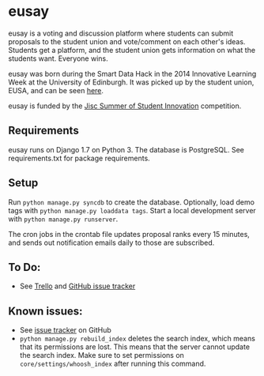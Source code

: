 eusay
=====
eusay is a voting and discussion platform where students can submit proposals to the student union and vote/comment on each other's ideas. Students get a platform, and the student union gets information on what the students want. Everyone wins.

eusay was born during the Smart Data Hack in the 2014 Innovative Learning Week at the University of Edinburgh. It was picked up by the student union, EUSA, and can be seen [here](http://eusay.eusa.ed.ac.uk).

eusay is funded by the [Jisc Summer of Student Innovation](http://elevator.jisc.ac.uk/sosi14/) competition.

Requirements
------------
eusay runs on Django 1.7 on Python 3. The database is PostgreSQL. See requirements.txt for package requirements.

Setup
-----
Run `python manage.py syncdb` to create the database. Optionally, load demo tags with `python manage.py loaddata tags`. Start a local development server with `python manage.py runserver`.

The cron jobs in the crontab file updates proposal ranks every 15 minutes, and sends out notification emails daily to those are subscribed.

To Do:
------
* See [Trello](https://trello.com/b/yVdFBRrd/eusay) and [GitHub issue tracker](https://github.com/HughMcGrade/eusay/issues)

Known issues:
-------------
* See [issue tracker](https://github.com/HughMcGrade/eusay/issues) on GitHub
* `python manage.py rebuild_index` deletes the search index, which means that its permissions are lost. This means that the server cannot update the search index. Make sure to set permissions on `core/settings/whoosh_index` after running this command.